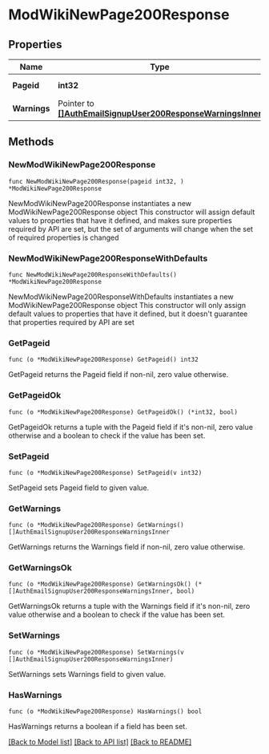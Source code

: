 # ModWikiNewPage200Response

## Properties

Name | Type | Description | Notes
------------ | ------------- | ------------- | -------------
**Pageid** | **int32** | New page id. | [default to null]
**Warnings** | Pointer to [**[]AuthEmailSignupUser200ResponseWarningsInner**](AuthEmailSignupUser200ResponseWarningsInner.md) |  | [optional] 

## Methods

### NewModWikiNewPage200Response

`func NewModWikiNewPage200Response(pageid int32, ) *ModWikiNewPage200Response`

NewModWikiNewPage200Response instantiates a new ModWikiNewPage200Response object
This constructor will assign default values to properties that have it defined,
and makes sure properties required by API are set, but the set of arguments
will change when the set of required properties is changed

### NewModWikiNewPage200ResponseWithDefaults

`func NewModWikiNewPage200ResponseWithDefaults() *ModWikiNewPage200Response`

NewModWikiNewPage200ResponseWithDefaults instantiates a new ModWikiNewPage200Response object
This constructor will only assign default values to properties that have it defined,
but it doesn't guarantee that properties required by API are set

### GetPageid

`func (o *ModWikiNewPage200Response) GetPageid() int32`

GetPageid returns the Pageid field if non-nil, zero value otherwise.

### GetPageidOk

`func (o *ModWikiNewPage200Response) GetPageidOk() (*int32, bool)`

GetPageidOk returns a tuple with the Pageid field if it's non-nil, zero value otherwise
and a boolean to check if the value has been set.

### SetPageid

`func (o *ModWikiNewPage200Response) SetPageid(v int32)`

SetPageid sets Pageid field to given value.


### GetWarnings

`func (o *ModWikiNewPage200Response) GetWarnings() []AuthEmailSignupUser200ResponseWarningsInner`

GetWarnings returns the Warnings field if non-nil, zero value otherwise.

### GetWarningsOk

`func (o *ModWikiNewPage200Response) GetWarningsOk() (*[]AuthEmailSignupUser200ResponseWarningsInner, bool)`

GetWarningsOk returns a tuple with the Warnings field if it's non-nil, zero value otherwise
and a boolean to check if the value has been set.

### SetWarnings

`func (o *ModWikiNewPage200Response) SetWarnings(v []AuthEmailSignupUser200ResponseWarningsInner)`

SetWarnings sets Warnings field to given value.

### HasWarnings

`func (o *ModWikiNewPage200Response) HasWarnings() bool`

HasWarnings returns a boolean if a field has been set.


[[Back to Model list]](../README.md#documentation-for-models) [[Back to API list]](../README.md#documentation-for-api-endpoints) [[Back to README]](../README.md)


